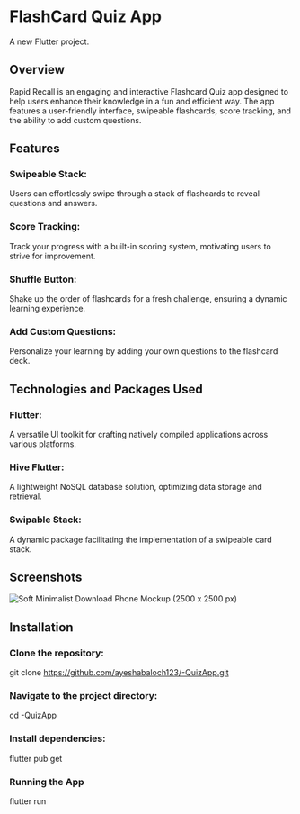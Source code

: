 # FlashCard Quiz App

A new Flutter project.

## Overview
Rapid Recall is an engaging and interactive Flashcard Quiz app designed to help users enhance their knowledge in a fun and efficient way. The app features a user-friendly interface, swipeable flashcards, score tracking, and the ability to add custom questions.

## Features
### Swipeable Stack: 
Users can effortlessly swipe through a stack of flashcards to reveal questions and answers.

### Score Tracking: 
Track your progress with a built-in scoring system, motivating users to strive for improvement.

### Shuffle Button:
Shake up the order of flashcards for a fresh challenge, ensuring a dynamic learning experience.

### Add Custom Questions:
Personalize your learning by adding your own questions to the flashcard deck.

## Technologies and Packages Used
### Flutter:
A versatile UI toolkit for crafting natively compiled applications across various platforms.

### Hive Flutter: 
A lightweight NoSQL database solution, optimizing data storage and retrieval.

### Swipable Stack: 
A dynamic package facilitating the implementation of a swipeable card stack.

## Screenshots
![Soft Minimalist Download Phone Mockup (2500 x 2500 px)](https://github.com/ayeshabaloch123/-QuizApp/assets/90467681/333b4a26-829f-43d0-8157-4095db96f3df)

## Installation
### Clone the repository:
git clone https://github.com/ayeshabaloch123/-QuizApp.git

### Navigate to the project directory:
cd -QuizApp

### Install dependencies:
flutter pub get

### Running the App
flutter run







